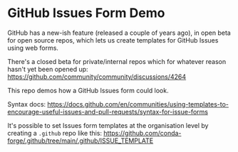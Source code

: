 # GitHub Issues Form Demo

GitHub has a new-ish feature (released a couple of years ago), in open beta for open source
repos, which lets us create templates for GitHub Issues using web forms.

There's a closed beta for private/internal repos which for whatever reason hasn't yet been opened
up: https://github.com/community/community/discussions/4264

This repo demos how a GitHub Issues form could look.

Syntax docs: https://docs.github.com/en/communities/using-templates-to-encourage-useful-issues-and-pull-requests/syntax-for-issue-forms

It's possible to set Issues form templates at the organisation level by creating a `.github` repo
like this: https://github.com/conda-forge/.github/tree/main/.github/ISSUE_TEMPLATE
